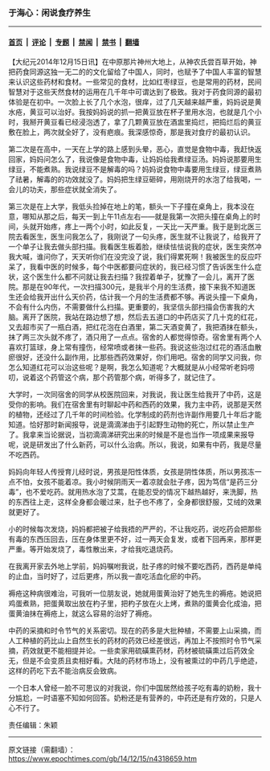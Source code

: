 ### 于海心：闲说食疗养生

---

#### [首页](../../../..?n4318659) &nbsp;|&nbsp; [评论](../../../../../epoch-comment?n4318659) &nbsp;|&nbsp; [专题](../../../../../epoch-special?n4318659) &nbsp;|&nbsp; [禁闻](../../../../../epoch-news?n4318659) &nbsp;|&nbsp; [禁书](../../../../../books?n4318659) &nbsp;|&nbsp; [翻墙](https://github.com/gfw-breaker/nogfw/blob/master/README.md?n4318659)


<div class="post_content" id="artbody" itemprop="articleBody">
 <!-- article content begin -->
 <p>
  【大纪元2014年12月15日讯】在中原那片神州大地上，从神农氏尝百草开始，神把药食同源这独一无二的的文化留给了中国人，同时，也赋予了中国人丰富的智慧来认识这些药材和食材。一些常见的食材，比如红枣绿豆，也是常用的药材，民间智慧对于这些天然食材的运用在几千年中可谓达到了极致。我对于药食同源的最初体验是在初中。一次脸上长了几个水泡，很痒，过了几天越来越严重，妈妈说是黄水疮，黄豆可以治好。我按妈妈说的抓一把黄豆放在杯子里用水泡，也就是几个小时，我掰开黄豆看已经浸泡透了，拿了几颗黄豆放在酒盅里捣烂，把捣烂后的黄豆敷在脸上，两次就全好了，没有疤痕。我深感惊奇，那是我对食疗的最初认识。
 </p>
 <p>
  第二次是在高中，一天在上学的路上感到头晕，恶心，直觉是食物中毒，我赶快返回家，妈妈问怎么了，我说像是食物中毒，让妈妈给我煮绿豆汤。妈妈说那要用生绿豆，不能煮熟。我说绿豆不是解毒的吗？妈妈说食物中毒要用生绿豆，绿豆煮熟了祛暑，解毒的的功效就没了。妈妈把生绿豆砸碎，用刚烧开的水泡了给我喝，一会儿的功夫，那些症状就全消失了。
 </p>
 <p>
  第三次是在上大学，我低头捡掉在地上的笔，额头一下子撞在桌角上，我本没在意，哪知从那之后，每天一到上午11点左右——就是我第一次把头撞在桌角上的时间，头就开始疼，疼上一两个小时，如此反复，一天比一天严重。我于是到北医三院去看医生，医生问我怎么了，我刚说了一句头疼，医生就不让我说了，给我开了一个单子让我去做头部扫描。我看医生板着脸，继续怯怯说我的症状，医生突然冲我大喊，谁问你了，天天听你们在没完没了说，我们得累死啊！我被医生的反应吓呆了，我看中医的时候多，每个中医都要问症状的，我已经习惯了告诉医生什么症状，这个医生什么都不问就让我去扫描？我捏着单子，犹豫了一会儿，离开了医院。那是在90年代，一次扫描300元，是我半个月的生活费，接下来我不知道医生还会给我开出什么天价药，估计我一个月的生活费都不够。再说头撞一下桌角，不会有什么内伤，不需要做什么扫描。更重要的，我坚信头部扫描会伤害我的大脑。离开了医院，我站在路边想了想，然后去五道口的中药店买了几十克的红花，又去超市买了一瓶白酒，把红花泡在白酒里，第二天酒变黄了，我把酒抹在额头，抹了两三次头就不疼了，酒只用了一点点。宿舍的人都觉得惊奇。宿舍里有两个人喜欢打篮球，身上常有撞伤，经常喷或者抹一些药。我说这些泡过红花的酒活血散瘀很好，还没什么副作用，比那些西药效果好，你们用吧。宿舍的同学又问我，你怎么知道红花可以治这些呢？是啊，我怎么知道呢？大概就是从小经常听老妈唠叨，说着这个药管这个病，那个药管那个病，听得多了，就记住了。
 </p>
 <p>
  大学时，一次同宿舍的同学从校医院回来，对我说，我让医生给我开了中药，这是受你的影响。我们在宿舍里有时聊起中药和西药的效果，我力主中药，说那是天然的植物，还经过了几千年的时间检验。化学制成的药剂也许副作用要几十年后才能知道。恰好那时新闻报导，说是滴滴涕由于引起野生动物的死亡，所以禁止生产了。我拿来当论据说，当初滴滴涕研究出来的时候是不是也当作一项成果来报导呢，说是研发出了什么新药，可以什么治病。所以，我说，如果有中药，我是尽量不吃西药。
 </p>
 <p>
  妈妈向年轻人传授育儿经时说，男孩是阳性体质，女孩是阴性体质，所以男孩冻一点不怕，女孩不能着凉。我小时候阴雨天一着凉就会肚子疼，因为笃信“是药三分毒”，也不爱吃药。就用热水泡了艾蒿，在能忍受的情况下越热越好，来洗脚，热的东西往上走，这样全身都会暖过来，肚子也不疼了，全身都很舒服，艾绒的效果就更好了。
 </p>
 <p>
  小的时候每次发烧，妈妈都把被子给我捂的严严的，不让我吃药，说吃药会把那些有毒的东西压回去，压在身体里更不好，过一两天会复发，或者下回再来，那样更严重。等开始发烧了，毒性散出来，才给我吃退烧药。
 </p>
 <p>
  在我离开家去外地上学前，妈妈嘱咐我说，肚子疼的时候不要吃西药，西药是单纯的止血，当时好了，过后更疼，所以我一直吃活血化瘀的中药。
 </p>
 <p>
  褥疮这种病很难治，可我听一位朋友说，她就用蛋黄治好了她先生的褥疮。她说把鸡蛋煮熟，把蛋黄取出放在杓子里，把杓子放在火上烤，煮熟的蛋黄会化成油，把蛋黄油抹在褥疮上，就这么容易的治好了褥疮。
 </p>
 <p>
  中药的采摘和时令节气的关系密切。现在的药多是大批种植，不需要上山采摘，而人工种植的药比山上自然生长的药材的药效已经差很远，再加上不按照时令节气采摘，药效就更不能相提并论。一些卖家用硫磺熏药材，药材被硫磺熏过后药效全无，但是不会变质且卖相好看。大陆的药材市场上，没有被熏过的中药几乎绝迹，这样的药吃下去不能治病反会致病。
 </p>
 <p>
  一个日本人曾经一脸不可思议的对我说，你们中国居然给孩子吃有毒的奶粉，我十分尴尬，一时语塞不知如何回答。奶粉还是有营养的，中药还是有疗效的，只是人心不行了。
 </p>
 <p>
  责任编辑：朱颖
 </p>
 <!-- article content end -->
 <div id="below_article_ad">
 </div>
</div>


---

原文链接（需翻墙）：https://www.epochtimes.com/gb/14/12/15/n4318659.htm